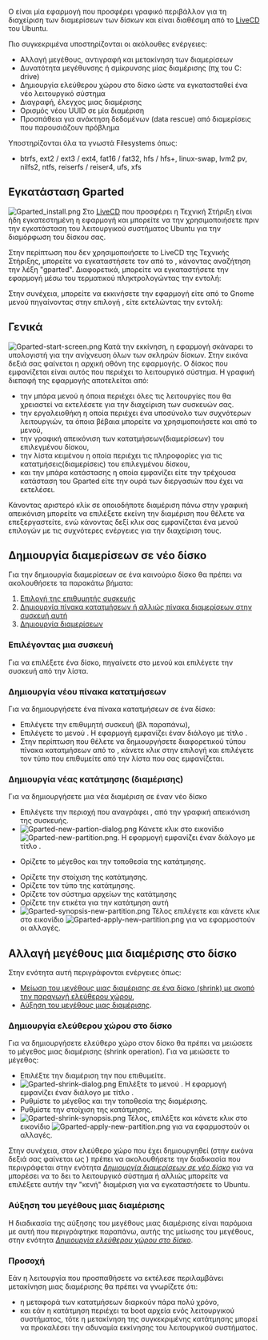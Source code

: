 Ο  είναι μία εφαρμογή που προσφέρει γραφικό περιβάλλον για τη διαχείριση
των διαμερίσεων των δίσκων και είναι διαθέσιμη από το
[LiveCD](Linux/LiveCD "wikilink") του Ubuntu.

Πιο συγκεκριμένα υποστηρίζονται οι ακόλουθες ενέργειες:

  - Αλλαγή μεγέθους, αντιγραφή και μετακίνηση των διαμερίσεων
  - Δυνατότητα μεγέθυνσης ή σμίκρυνσης μίας διαμέρισης (πχ του C: drive)
  - Δημιουργία ελεύθερου χώρου στο δίσκο ώστε να εγκατασταθεί ένα νέο
    λειτουργικό σύστημα
  - Διαγραφή, έλεγχος μιας διαμέρισης
  - Ορισμός νέου UUID σε μία διαμέριση
  - Προσπάθεια για ανάκτηση δεδομένων (data rescue) από διαμερίσεις που
    παρουσιάζουν πρόβλημα

Υποστηρίζονται όλα τα γνωστά Filesystems όπως:

  - btrfs, ext2 / ext3 / ext4, fat16 / fat32, hfs / hfs+, linux-swap,
    lvm2 pv, nilfs2, ntfs, reiserfs / reiser4, ufs, xfs

## Εγκατάσταση Gparted

![Gparted_install.png](Gparted_install.png "Gparted_install.png") Στο
[LiveCD](Linux/LiveCD "wikilink") που προσφέρει η Τεχνική Στήριξη είναι
ήδη εγκατεστημένη η εφαρμογή  και μπορείτε να την χρησιμοποιήσετε πριν
την εγκατάσταση του λειτουργικού συστήματος Ubuntu για την διαμόρφωση
του δίσκου σας.

Στην περίπτωση που δεν χρησιμοποιήσετε το LiveCD της Τεχνικής Στήριξης,
μπορείτε να εγκαταστήσετε τον  από το , κάνοντας αναζήτηση την λέξη
"gparted". Διαφορετικά, μπορείτε να εγκαταστήσετε την εφαρμογή μέσω του
τερματικού πληκτρολογώντας την εντολή:

Στην συνέχεια, μπορείτε να εκκινήσετε την εφαρμογή είτε από το Gnome
μενού πηγαίνοντας στην επιλογή , είτε εκτελώντας την εντολή:

## Γενικά

![Gparted-start-screen.png](Gparted-start-screen.png
"Gparted-start-screen.png") Κατά την εκκίνηση, η εφαρμογή σκάναρει το
υπολογιστή για την ανίχνευση όλων των σκληρών δίσκων. Στην εικόνα
δεξιά σας φαίνεται η αρχική οθόνη της εφαρμογής. Ο δίσκος που
εμφανίζεται είναι αυτός που περιέχει το λειτουργικό σύστημα. Η
γραφική διεπαφή της εφαρμογής αποτελείται από:

  - την μπάρα μενού η όποια περιέχει όλες τις λειτουργίες που θα
    χρειαστεί να εκτελέσετε για την διαχείριση των συσκευών σας.
  - την εργαλειοθήκη η οποία περιέχει ένα υποσύνολο των συχνότερων
    λειτουργιών, τα όποια βέβαια μπορείτε να χρησιμοποιήσετε και
    από το μενού,
  - την γραφική απεικόνιση των κατατμήσεων(διαμερίσεων) του επιλεγμένου
    δίσκου,
  - την λίστα κειμένου η οποία περιέχει τις πληροφορίες για τις
    κατατμήσεις(διαμερίσεις) του επιλεγμένου δίσκου,
  - και την μπάρα κατάστασης η οποία εμφανίζει είτε την τρέχουσα
    κατάσταση του Gparted είτε την ουρά των διεργασιών που έχει
    να εκτελέσει.

Κάνοντας αριστερό κλίκ σε οποιοδήποτε διαμέριση πάνω στην γραφική
απεικόνιση μπορείτε να επιλέξετε εκείνη την διαμέριση που θέλετε
να επεξεργαστείτε, ενώ κάνοντας δεξί κλικ σας εμφανίζεται ένα μενού
επιλογών με τις συχνότερες ενέργειες για την διαχείριση τους.

## Δημιουργία διαμερίσεων σε νέο δίσκο

Για την δημιουργία διαμερίσεων σε ένα καινούριο δίσκο θα πρέπει να
ακολουθήσετε τα παρακάτω βήματα:

1.  [Επιλογή της επιθυμητής
    συσκευής](Linux/Gparted#Επιλέγοντας_μια_συσκευή "wikilink")
2.  [Δημιουργία πίνακα κατατμήσεων ή αλλιώς πίνακα διαμερίσεων στην
    συσκευή
    αυτή](Linux/Gparted#Δημιουργία_νέου_πίνακα_κατατμήσεων "wikilink")
3.  [Δημιουργία
    διαμερίσεων](Linux/Gparted#Δημιουργία_νέας_κατάτμησης_\(διαμέρισης\) "wikilink")

### Επιλέγοντας μια συσκευή

Για να επιλέξετε ένα δίσκο, πηγαίνετε στο μενού  και επιλέγετε την
συσκευή από την λίστα.

### Δημιουργία νέου πίνακα κατατμήσεων

Για να δημιουργήσετε ένα πίνακα κατατμήσεων σε ένα δίσκο:

  - Επιλέγετε την επιθυμητή συσκευή (βλ παραπάνω),
  - Επιλέγετε το μενού . Η εφαρμογή εμφανίζει έναν διάλογο με τίτλο .
  - Στην περίπτωση που θέλετε να δημιουργήσετε διαφορετικού τύπου πίνακα
    κατατμήσεων από το , κάνετε κλικ στην επιλογή  και επιλέγετε τον
    τύπο που επιθυμείτε από την λίστα που σας εμφανίζεται.

### Δημιουργία νέας κατάτμησης (διαμέρισης)

Για να δημιουργήσετε μια νέα διαμέριση σε έναν νέο δίσκο

  - Επιλέγετε την περιοχή που αναγράφει , από την γραφική απεικόνιση της
    συσκευής.
  - ![Gparted-new-partion-dialog.png](Gparted-new-partion-dialog.png
    "Gparted-new-partion-dialog.png") Κάνετε κλικ στο εικονίδιο
    ![Gparted-new-partition.png](Gparted-new-partition.png
    "Gparted-new-partition.png"). Η εφαρμογή εμφανίζει έναν διάλογο με
    τίτλο .

<!-- end list -->

  - Ορίζετε το μέγεθος και την τοποθεσία της κατάτμησης.

<!-- end list -->

  - Ορίζετε την στοίχιση της κατάτμησης.
  - Ορίζετε τον τύπο της κατάτμησης.
  - Ορίζετε τον σύστημα αρχείων της κατάτμησης
  - Ορίζετε την ετικέτα για την κατάτμηση αυτή
  - ![Gparted-synopsis-new-partition.png](Gparted-synopsis-new-partition.png
    "Gparted-synopsis-new-partition.png") Τέλος επιλέγετε  και κάνετε
    κλικ στο εικονίδιο
    ![Gparted-apply-new-partition.png](Gparted-apply-new-partition.png
    "Gparted-apply-new-partition.png") για να εφαρμοστούν οι αλλαγές.

## Αλλαγή μεγέθους μια διαμέρισης στο δίσκο

Στην ενότητα αυτή περιγράφονται ενέργειες όπως:

  - [Μείωση του μεγέθους μιας διαμέρισης σε ένα δίσκο (shrink) με σκοπό
    την παραγωγή ελεύθερου
    χώρου](Linux/Gparted#Δημιουργία_ελεύθερου_χώρου_στο_δίσκο "wikilink"),
  - [Αύξηση του μεγέθους μιας
    διαμέρισης](Linux/Gparted#Αύξηση_του_μεγέθους_μιας_διαμέρισης "wikilink").

### Δημιουργία ελεύθερου χώρου στο δίσκο

Για να δημιουργήσετε ελεύθερο χώρο στον δίσκο θα πρέπει να μειώσετε το
μέγεθος μιας διαμέρισης (shrink operation). Για να μειώσετε το
μέγεθος:

  - Επιλέξτε την διαμέριση την που επιθυμείτε.
  - ![Gparted-shrink-dialog.png](Gparted-shrink-dialog.png
    "Gparted-shrink-dialog.png") Επιλέξτε το μενού . Η εφαρμογή
    εμφανίζει έναν διάλογο με τίτλο .
  - Ρυθμίστε το μέγεθος και την τοποθεσία της διαμέρισης.
  - Ρυθμίστε την στοίχιση της κατάτμησης.
  - ![Gparted-shrink-synopsis.png](Gparted-shrink-synopsis.png
    "Gparted-shrink-synopsis.png") Τέλος, επιλέξτε  και κάνετε κλικ στο
    εικονίδιο
    ![Gparted-apply-new-partition.png](Gparted-apply-new-partition.png
    "Gparted-apply-new-partition.png") για να εφαρμοστούν οι αλλαγές.

Στην συνέχεια, στον ελεύθερο χώρο που έχει δημιουργηθεί (στην εικόνα
δεξιά σας φαίνεται ως ) πρέπει να ακολουθήσετε την διαδικασία που
περιγράφεται στην ενότητα [*Δημιουργία διαμερίσεων σε νέο
δίσκο*](Linux/Gparted#Δημιουργία_διαμερίσεων_σε_νέο_δίσκο "wikilink")
για να μπορέσει να το δει το λειτουργικό σύστημα ή αλλιώς μπορείτε να
επιλέξετε αυτήν την "κενή" διαμέριση για να εγκαταστήσετε το Ubuntu.

### Αύξηση του μεγέθους μιας διαμέρισης

Η διαδικασία της αύξησης του μεγέθους μιας διαμέρισης είναι παρόμοια με
αυτή που περιγράφτηκε παραπάνω, αυτής της μείωσης του μεγέθους, στην
ενότητα [*Δημιουργία ελεύθερου χώρου στο
δίσκο*](Linux/Gparted#Δημιουργία_ελεύθερου_χώρου_στο_δίσκο "wikilink").

### Προσοχή

Εάν η λειτουργία που προσπαθήσετε να εκτέλεσε περιλαμβάνει μετακίνηση
μιας διαμέρισης θα πρέπει να γνωρίζετε ότι:

  - η μεταφορά των κατατμήσεων διαρκούν πάρα πολύ χρόνο,
  - και εάν η κατάτμηση περιέχει τα boot αρχεία ενός λειτουργικού
    συστήματος, τότε η μετακίνηση της συγκεκριμένης κατάτμησης
    μπορεί να προκαλέσει την αδυναμία εκκίνησης του λειτουργικού
    συστήματος.